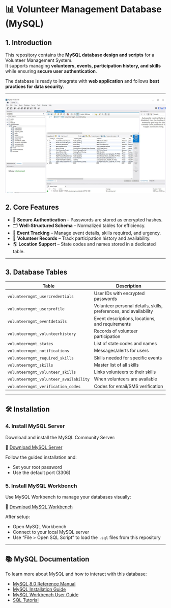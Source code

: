 # 📊 Volunteer Management Database (MySQL)

## 1. Introduction
This repository contains the **MySQL database design and scripts** for a Volunteer Management System.  
It supports managing **volunteers, events, participation history, and skills** while ensuring **secure user authentication**.

The database is ready to integrate with **web application** and follows **best practices for data security**.

---
![alt text](https://github.com/ravenfire24/Retail-sql-database/blob/main/Volunteer_mgnt_db.png)

## 2. Core Features
- 🔑 **Secure Authentication** – Passwords are stored as encrypted hashes.
- 🗂 **Well-Structured Schema** – Normalized tables for efficiency.
- 📅 **Event Tracking** – Manage event details, skills required, and urgency.
- 📝 **Volunteer Records** – Track participation history and availability.
- 🌎 **Location Support** – State codes and names stored in a dedicated table.

---

## 3. Database Tables
| Table | Description |
|-------|-------------|
| `volunteermgmt_usercredentials` | User IDs with encrypted passwords |
| `volunteermgmt_userprofile` | Volunteer personal details, skills, preferences, and availability |
| `volunteermgmt_eventdetails` | Event descriptions, locations, and requirements |
| `volunteermgmt_volunteerhistory` | Records of volunteer participation |
| `volunteermgmt_states` | List of state codes and names |
| `volunteermgmt_notifications` | Messages/alerts for users |
| `volunteermgmt_required_skills` | Skills needed for specific events |
| `volunteermgmt_skills` | Master list of all skills |
| `volunteermgmt_volunteer_skills` | Links volunteers to their skills |
| `volunteermgmt_volunteer_availability` | When volunteers are available |
| `volunteermgmt_verification_codes` | Codes for email/SMS verification |

---

## 🛠️ Installation

### 4. Install MySQL Server

Download and install the MySQL Community Server:

🔗 [Download MySQL Server](https://dev.mysql.com/downloads/mysql/)

Follow the guided installation and:
- Set your root password
- Use the default port (3306)

### 5. Install MySQL Workbench

Use MySQL Workbench to manage your databases visually:

🔗 [Download MySQL Workbench](https://dev.mysql.com/downloads/workbench/)

After setup:
- Open MySQL Workbench
- Connect to your local MySQL server
- Use “File > Open SQL Script” to load the `.sql` files from this repository

---



## 📚 MySQL Documentation

To learn more about MySQL and how to interact with this database:

- [MySQL 8.0 Reference Manual](https://dev.mysql.com/doc/refman/8.0/en/)
- [MySQL Installation Guide](https://dev.mysql.com/doc/refman/8.0/en/installing.html)
- [MySQL Workbench User Guide](https://dev.mysql.com/doc/workbench/en/)
- [SQL Tutorial](https://dev.mysql.com/doc/mysql-tutorial-excerpt/5.7/en/)







